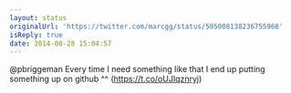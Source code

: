 ```yaml
---
layout: status
originalUrl: 'https://twitter.com/marcgg/status/505008138236755968'
isReply: true
date: 2014-08-28 15:04:57
---
```


@pbriggeman Every time I need something like that I end up putting something up on github ^^ (https://t.co/oUJIqznryj)
